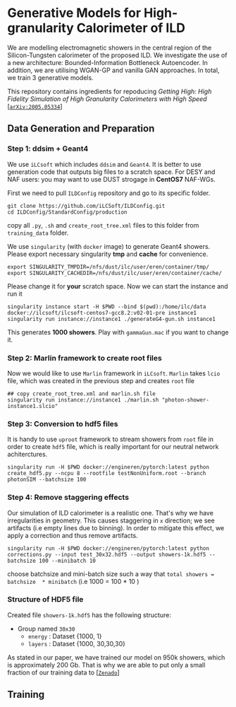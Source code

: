 # Generative Models for High-granularity Calorimeter of ILD
We are modelling electromagnetic showers in the central region of the Silicon-Tungsten calorimeter of the proposed ILD. We investigate the use of a new architecture: Bounded-Information Bottleneck Autoencoder. In addition, we are utilising WGAN-GP and vanilla GAN approaches. In total, we train 3 generative models. 

This repository contains ingredients for repoducing *Getting High: High Fidelity Simulation of High Granularity Calorimeters with High Speed* [[`arXiv:2005.05334`](https://arxiv.org/abs/2005.05335)]

## Data Generation and Preparation 

### Step 1: ddsim + Geant4
We use `iLCsoft` which includes `ddsim` and `Geant4`. It is better to use generation code that outputs big files to a scratch space. For DESY and NAF users: you may want to use DUST strogage in **CentOS7** NAF-WGs.

First we need to pull `ILDConfig` repository and go to its specific folder.

```
git clone https://github.com/iLCSoft/ILDConfig.git
cd ILDConfig/StandardConfig/production
```
copy all `.py`, `.sh` and `create_root_tree.xml` files to this folder from `training_data` folder. 


We use `singularity` (with `docker` image) to generate Geant4 showers. Please export necessary singularity **tmp** and **cache** for convenience. 

```
export SINGULARITY_TMPDIR=/nfs/dust/ilc/user/eren/container/tmp/
export SINGULARITY_CACHEDIR=/nfs/dust/ilc/user/eren/container/cache/

```
Please change it for **your** scratch space. Now we can start the instance and run it

```
singularity instance start -H $PWD --bind $(pwd):/home/ilc/data docker://ilcsoft/ilcsoft-centos7-gcc8.2:v02-01-pre instance1
singularity run instance://instance1 ./generateG4-gun.sh instance1

```

This generates **1000 showers**. Play with `gammaGun.mac` if you want to change it.

### Step 2: Marlin framework to create root files
Now we would like to use `Marlin` framework in `iLCsoft`. `Marlin` takes `lcio` file, which was created in the previous step and creates `root` file

```
## copy create_root_tree.xml and marlin.sh file 
singularity run instance://instance1 ./marlin.sh "photon-shower-instance1.slcio"

```

### Step 3: Conversion to hdf5 files
It is handy to use `uproot` framework to stream showers from `root` file in order to create `hdf5` file, which is really important for our neutral network achiterctures. 

```
singularity run -H $PWD docker://engineren/pytorch:latest python create_hdf5.py --ncpu 8 --rootfile testNonUniform.root --branch photonSIM --batchsize 100

```

### Step 4: Remove staggering effects 
Our simulation of ILD calorimeter is a realistic one. That's why we have irregularities in geometry. This causes staggering in `x` direction; we see artifacts (i.e empty lines due to binning). In order to mitigate this effect, we apply a correction and thus remove artifacts.

```
singularity run -H $PWD docker://engineren/pytorch:latest python corrections.py --input test_30x32.hdf5 --output showers-1k.hdf5 --batchsize 100 --minibatch 10
```

choose batchsize and mini-batch size such a way that `total showers = batchsize  * minibatch` (i.e 1000 = 100 * 10 )

### Structure of HDF5 file

Created file `showers-1k.hdf5` has the following structure: 
* Group named `30x30`
     * `energy`               : Dataset {1000, 1}
     * `layers`               : Dataset {1000, 30,30,30}

As stated in our paper, we have trained our model on 950k showers, which is approximately 200 Gb. That is why we are able to put only a small fraction of our training data to [[`Zenado`](https://zenodo.org/record/3826103#.Xrz1RBZS-EI)]
 


## Training


